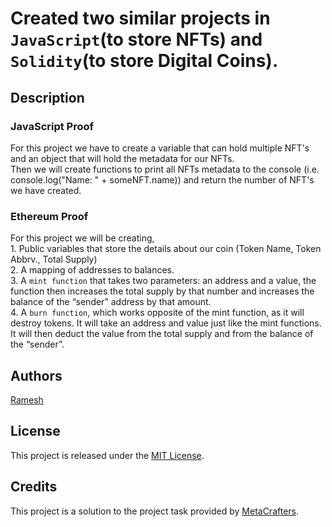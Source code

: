 # Created two similar projects in `JavaScript`(to store NFTs) and `Solidity`(to store Digital Coins).


## Description
### JavaScript Proof
For this project we have to create a variable that can hold multiple NFT's and an object that will hold the metadata for our NFTs.<br/>
Then we will create functions to print all NFTs metadata to the console (i.e. console.log("Name: " + someNFT.name)) and return the number of NFT's we have created.

### Ethereum Proof
For this project we will be creating,<br/>
    1. Public variables that store the details about our coin (Token Name, Token Abbrv., Total Supply)<br/>
    2. A mapping of addresses to balances.<br/>
    3. A `mint function` that takes two parameters: an address and a value, the function then increases the total supply by that number and increases the balance of the “sender” address by that amount.<br/>
    4. A `burn function`, which works opposite of the mint function, as it will destroy tokens. It will take an address and value just like the mint functions. It will then deduct the value from the total supply 
       and from the balance of the “sender”.


## Authors
[Ramesh](https://www.linkedin.com/in/ramesheorann/)


## License

This project is released under the [MIT License](LICENSE).

## Credits

This project is a solution to the project task provided by [MetaCrafters](https://www.metacrafters.io/).
